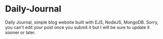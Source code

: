 # Daily-Journal

Daily Journal, simple blog website built with EJS, NodeJS, MongoDB. Sorry, you can't edit your post once you submit it but I will be sure to update it sooner or later.
